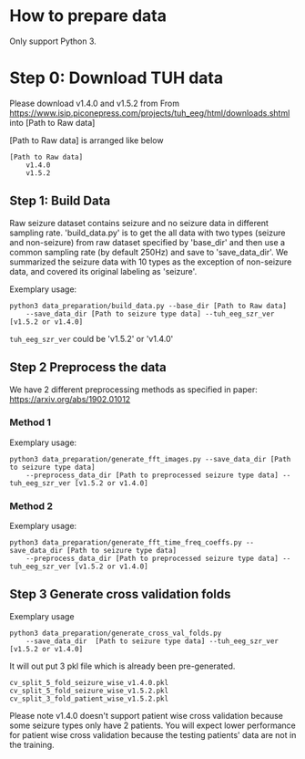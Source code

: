 # How to prepare data

Only support Python 3.

# Step 0: Download TUH data
Please download v1.4.0 and v1.5.2 from From https://www.isip.piconepress.com/projects/tuh_eeg/html/downloads.shtml into [Path to Raw data]

[Path to Raw data] is arranged like below
```
[Path to Raw data]
    v1.4.0
    v1.5.2
```

## Step 1: Build Data
Raw seizure dataset contains seizure and no seizure data in different sampling rate. 
'build_data.py' is to get the all data with two types (seizure and non-seizure) from raw dataset specified by 'base_dir' and then use a common sampling rate (by default 250Hz) and save to 'save_data_dir'. We summarized the seizure data with 10 types as the exception of non-seizure data, and covered its original labeling as 'seizure'. 

Exemplary usage:                        
```
python3 data_preparation/build_data.py --base_dir [Path to Raw data]  
    --save_data_dir [Path to seizure type data] --tuh_eeg_szr_ver [v1.5.2 or v1.4.0]
```

`tuh_eeg_szr_ver` could be 'v1.5.2' or 'v1.4.0'


## Step 2 Preprocess the data
We have 2 different preprocessing methods as specified in paper: https://arxiv.org/abs/1902.01012

### Method 1
Exemplary usage:                        
```
python3 data_preparation/generate_fft_images.py --save_data_dir [Path to seizure type data] 
    --preprocess_data_dir [Path to preprocessed seizure type data] --tuh_eeg_szr_ver [v1.5.2 or v1.4.0]
```
### Method 2
Exemplary usage:                        
```
python3 data_preparation/generate_fft_time_freq_coeffs.py --save_data_dir [Path to seizure type data]
    --preprocess_data_dir [Path to preprocessed seizure type data] --tuh_eeg_szr_ver [v1.5.2 or v1.4.0]
```

## Step 3 Generate cross validation folds

Exemplary usage                    
```
python3 data_preparation/generate_cross_val_folds.py 
    --save_data_dir  [Path to seizure type data] --tuh_eeg_szr_ver [v1.5.2 or v1.4.0]
```
It will out put 3 pkl file which is already been pre-generated.
```
cv_split_5_fold_seizure_wise_v1.4.0.pkl
cv_split_5_fold_seizure_wise_v1.5.2.pkl
cv_split_3_fold_patient_wise_v1.5.2.pkl
```
Please note v1.4.0 doesn't support patient wise cross validation because some seizure types only have 2 patients. 
You will expect lower performance for patient wise cross validation because the testing patients' data are not in the training.
